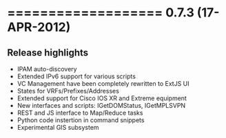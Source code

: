 

===================
0.7.3 (17-APR-2012)
===================

Release highlights
------------------

* IPAM auto-discovery
* Extended IPv6 support for various scripts
* VC Management have been completely rewritten to ExtJS UI
* States for VRFs/Prefixes/Addresses
* Extended support for Cisco IOS XR and Extreme equipment
* New interfaces and scripts: IGetDOMStatus, IGetMPLSVPN
* REST and JS interface to Map/Reduce tasks
* Python code instertion in command snippets
* Experimental GIS subsystem

